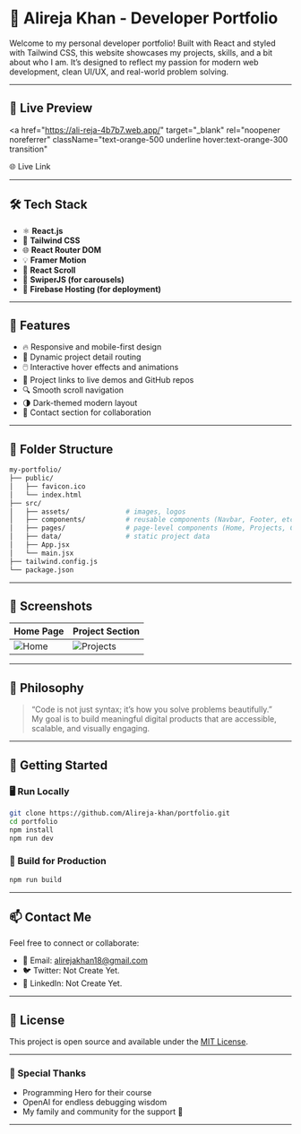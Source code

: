 # 🚀 Alireja Khan - Developer Portfolio

Welcome to my personal developer portfolio! Built with React and styled with Tailwind CSS, this website showcases my projects, skills, and a bit about who I am. It’s designed to reflect my passion for modern web development, clean UI/UX, and real-world problem solving.

---

## 📸 Live Preview

<a
  href="https://ali-reja-4b7b7.web.app/"
  target="_blank"
  rel="noopener noreferrer"
  className="text-orange-500 underline hover:text-orange-300 transition"
>
  🌐 Live Link
</a>


---

## 🛠 Tech Stack

- ⚛️ **React.js**
- 🎨 **Tailwind CSS**
- 🌐 **React Router DOM**
- 💡 **Framer Motion**
- 📜 **React Scroll**
- 🧩 **SwiperJS (for carousels)**
- 📁 **Firebase Hosting (for deployment)**

---

## 🧩 Features

- 🔥 Responsive and mobile-first design
- 📁 Dynamic project detail routing
- 🖱️ Interactive hover effects and animations
- 🔗 Project links to live demos and GitHub repos
- 🔍 Smooth scroll navigation
- 🌗 Dark-themed modern layout
- 💬 Contact section for collaboration

---

## 📂 Folder Structure

```bash
my-portfolio/
├── public/
│   ├── favicon.ico
│   └── index.html
├── src/
│   ├── assets/              # images, logos
│   ├── components/          # reusable components (Navbar, Footer, etc.)
│   ├── pages/               # page-level components (Home, Projects, Contact)
│   ├── data/                # static project data
│   ├── App.jsx
│   └── main.jsx
├── tailwind.config.js
└── package.json
```

---

## 📸 Screenshots

| Home Page                            | Project Section                          |
| ----------------------------------- | ---------------------------------------- |
| ![Home](https://i.ibb.co/nszv1SC0/Screenshot-2025-06-29-042626.png) | ![Projects](https://i.ibb.co/NzN9dfR/Screenshot-2025-06-29-042750.png) |

---

## 🧠 Philosophy

> “Code is not just syntax; it’s how you solve problems beautifully.”  
> My goal is to build meaningful digital products that are accessible, scalable, and visually engaging.

---

## 🏁 Getting Started

### 🖥️ Run Locally

```bash
git clone https://github.com/Alireja-khan/portfolio.git
cd portfolio
npm install
npm run dev
```

### 🔌 Build for Production

```bash
npm run build
```

---

## 📫 Contact Me

Feel free to connect or collaborate:

- 📧 Email: alirejakhan18@gmail.com  
- 🐦 Twitter: Not Create Yet.  
- 💼 LinkedIn: Not Create Yet.

---

## 📜 License

This project is open source and available under the [MIT License](LICENSE).

---

### 🙌 Special Thanks

- Programming Hero for their course
- OpenAI for endless debugging wisdom
- My family and community for the support 💛

---